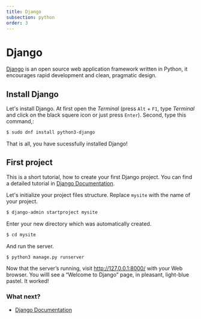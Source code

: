 ```yaml
---
title: Django
subsection: python
order: 3
---
```


# Django
[Django](https://www.djangoproject.com/) is an open source web application framework written in Python, it encourages rapid development and clean, pragmatic design.

## Install Django
Let's install Django. At first open the _Terminal_ (press `Alt` + `F1`, type _Terminal_ and click on the black squere icon or just press `Enter`). Second, type this command,:

```bash
$ sudo dnf install python3-django
```

That is all, you have sucessfully installed Django!

## First project

This is a short tutorial, how to create your first Django project. You can find a detailed tutorial in [Django Documentation](https://docs.djangoproject.com/en/1.10/intro/tutorial01/).

Let's initialize your project files structure. Replace `mysite` with the name of your project.
```bash
$ django-admin startproject mysite
```

Enter your new directory which was automatically created.
```bash
$ cd mysite
```

And run the server.
```bash
$ python3 manage.py runserver
```

Now that the server’s running, visit http://127.0.0.1:8000/ with your Web browser. You willl see a “Welcome to Django” page, in pleasant, light-blue pastel. It worked!

### What next?

 * [Django Documentation](https://docs.djangoproject.com/)
 